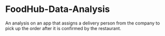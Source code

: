 # FoodHub-Data-Analysis
An analysis on an app that  assigns a delivery person from the company to pick up the order after it is confirmed by the restaurant.

